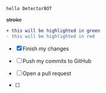 ```
hello DetectorBOT 
```
~~stroke~~
```diff
+ this will be highlighted in green
- this will be highlighted in red
```

- [x] Finish my changes
- [ ] Push my commits to GitHub
- [ ] Open a pull request

- [ ]